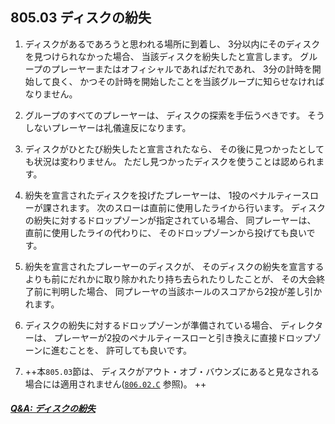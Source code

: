 ## 805.03 ディスクの紛失

1. ディスクがあるであろうと思われる場所に到着し、
3分以内にそのディスクを見つけられなかった場合、
当該ディスクを紛失したと宣言します。
グループのプレーヤーまたはオフィシャルであればだれであれ、
3分の計時を開始して良く、
かつその計時を開始したことを当該グループに知らせなければなりません。

1. グループのすべてのプレーヤーは、
ディスクの探索を手伝うべきです。
そうしないプレーヤーは礼儀違反になります。

1. ディスクがひとたび紛失したと宣言されたなら、
その後に見つかったとしても状況は変わりません。
ただし見つかったディスクを使うことは認められます。

1. 紛失を宣言されたディスクを投げたプレーヤーは、
1投のペナルティースローが課されます。
次のスローは直前に使用したライから行います。
ディスクの紛失に対するドロップゾーンが指定されている場合、
同プレーヤーは、
直前に使用したライの代わりに、
そのドロップゾーンから投げても良いです。

1. 紛失を宣言されたプレーヤーのディスクが、
そのディスクの紛失を宣言するよりも前にだれかに取り除かれたり持ち去られたりしたことが、
その大会終了前に判明した場合、
同プレーヤの当該ホールのスコアから2投が差し引かれます。

1. ディスクの紛失に対するドロップゾーンが準備されている場合、
ディレクターは、
プレーヤーが2投のペナルティースローと引き換えに直接ドロップゾーンに進むことを、
許可しても良いです。

1. ++本`805.03`節は、
ディスクがアウト・オブ・バウンズにあると見なされる場合には適用されません([`806.02.C`](80602) 参照)。 ++


##### [Q&A: ディスクの紛失](qa-los)
